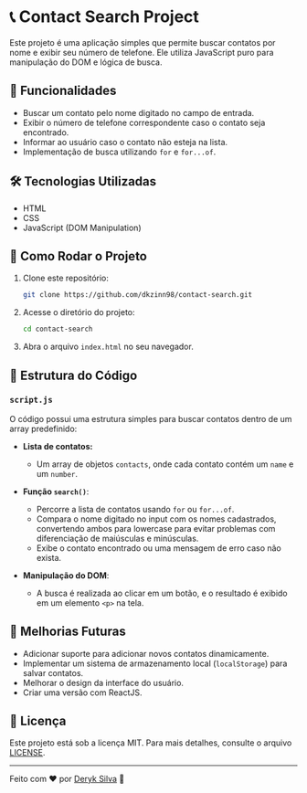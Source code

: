 # 📞 Contact Search Project

Este projeto é uma aplicação simples que permite buscar contatos por nome e exibir seu número de telefone. Ele utiliza JavaScript puro para manipulação do DOM e lógica de busca.

## 📌 Funcionalidades

- Buscar um contato pelo nome digitado no campo de entrada.
- Exibir o número de telefone correspondente caso o contato seja encontrado.
- Informar ao usuário caso o contato não esteja na lista.
- Implementação de busca utilizando `for` e `for...of`.

## 🛠️ Tecnologias Utilizadas

- HTML
- CSS
- JavaScript (DOM Manipulation)

## 🚀 Como Rodar o Projeto

1. Clone este repositório:
   ```bash
   git clone https://github.com/dkzinn98/contact-search.git
   ```
2. Acesse o diretório do projeto:
   ```bash
   cd contact-search
   ```
3. Abra o arquivo `index.html` no seu navegador.

## 📜 Estrutura do Código

### `script.js`

O código possui uma estrutura simples para buscar contatos dentro de um array predefinido:

- **Lista de contatos:**
  - Um array de objetos `contacts`, onde cada contato contém um `name` e um `number`.

- **Função `search()`**:
  - Percorre a lista de contatos usando `for` ou `for...of`.
  - Compara o nome digitado no input com os nomes cadastrados, convertendo ambos para lowercase para evitar problemas com diferenciação de maiúsculas e minúsculas.
  - Exibe o contato encontrado ou uma mensagem de erro caso não exista.

- **Manipulação do DOM**:
  - A busca é realizada ao clicar em um botão, e o resultado é exibido em um elemento `<p>` na tela.

## 📌 Melhorias Futuras

- Adicionar suporte para adicionar novos contatos dinamicamente.
- Implementar um sistema de armazenamento local (`localStorage`) para salvar contatos.
- Melhorar o design da interface do usuário.
- Criar uma versão com ReactJS.

## 📝 Licença

Este projeto está sob a licença MIT. Para mais detalhes, consulte o arquivo [LICENSE](LICENSE).

---

Feito com ❤️ por [Deryk Silva](https://github.com/dkzinn98) 🚀
